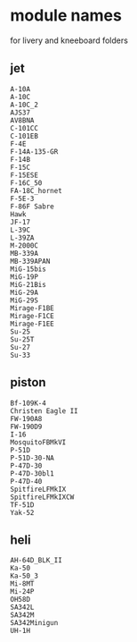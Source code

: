 # module names

for livery and kneeboard folders

## jet
    A-10A
    A-10C
    A-10C_2
    AJS37
    AV8BNA
    C-101CC
    C-101EB
    F-4E
    F-14A-135-GR
    F-14B
    F-15C
    F-15ESE
    F-16C_50
    FA-18C_hornet
    F-5E-3
    F-86F Sabre
    Hawk
    JF-17
    L-39C
    L-39ZA
    M-2000C
    MB-339A
    MB-339APAN
    MiG-15bis
    MiG-19P
    MiG-21Bis
    MiG-29A
    MiG-29S
    Mirage-F1BE
    Mirage-F1CE
    Mirage-F1EE
    Su-25
    Su-25T
    Su-27
    Su-33

## piston
    Bf-109K-4
    Christen Eagle II
    FW-190A8
    FW-190D9
    I-16
    MosquitoFBMkVI
    P-51D
    P-51D-30-NA
    P-47D-30
    P-47D-30bl1
    P-47D-40
    SpitfireLFMkIX
    SpitfireLFMkIXCW
    TF-51D
    Yak-52

## heli
    AH-64D_BLK_II
    Ka-50
    Ka-50_3
    Mi-8MT
    Mi-24P
    OH58D
    SA342L
    SA342M
    SA342Minigun
    UH-1H
